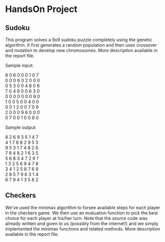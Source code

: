 <h1> HandsOn Project </h1>

<h2> Sudoku </h2>
This program solves a 9x9 sudoku puzzle completely using the genetic algorithm. It first generates a random population and then uses crossover
and mutation to develop new chromosomes. More description available in the report file.


Sample input:

8 0 6 0 0 0 1 0 7\
0 0 0 6 0 2 0 0 0\
0 5 3 0 0 4 8 0 6\
7 0 4 8 0 0 6 3 0\
0 0 0 0 0 0 0 9 0\
1 0 0 5 0 0 4 0 0\
0 0 1 2 0 0 7 0 9\
2 0 0 0 9 6 0 0 0\
0 7 0 0 1 0 0 8 0

Sample output:

8 2 6 9 3 5 1 4 7\
4 1 7 6 8 2 9 5 3\
9 5 3 1 7 4 8 2 6\
7 9 4 8 2 1 6 3 5\
5 6 8 3 4 7 2 9 1\
1 3 2 5 6 9 4 7 8\
3 4 1 2 5 8 7 6 9\
2 8 5 7 9 6 3 1 4\
6 7 9 4 1 3 5 8 2

<h2> Checkers </h2>
We've used the minimax algorithm to forsee available steps for each player in the checkers game. We then use an evaluation function to pick the best choice for each player
at his/her turn. Note that the source code was already written and given to us (possibly from the internet!) and we simply implemented the minimax functions and related methods.
More description available in the report file.
